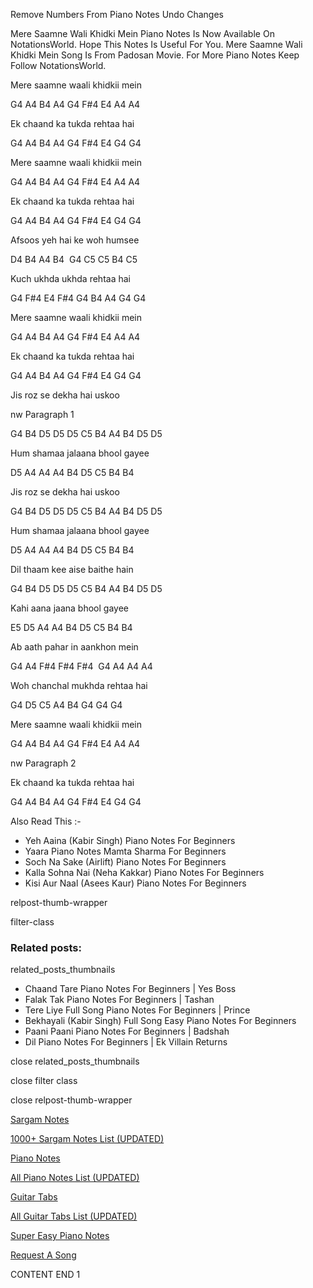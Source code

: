 
Remove Numbers From Piano Notes
Undo Changes

Mere Saamne Wali Khidki Mein Piano Notes Is Now Available On NotationsWorld. Hope This Notes Is Useful For You. Mere Saamne Wali Khidki Mein Song Is From Padosan Movie. For More Piano Notes Keep Follow NotationsWorld.

Mere saamne waali khidkii mein

G4 A4 B4 A4 G4 F#4 E4 A4 A4

Ek chaand ka tukda rehtaa hai

G4 A4 B4 A4 G4 F#4 E4 G4 G4

Mere saamne waali khidkii mein

G4 A4 B4 A4 G4 F#4 E4 A4 A4

Ek chaand ka tukda rehtaa hai

G4 A4 B4 A4 G4 F#4 E4 G4 G4

Afsoos yeh hai ke woh humsee

D4 B4 A4 B4  G4 C5 C5 B4 C5

Kuch ukhda ukhda rehtaa hai

G4 F#4 E4 F#4 G4 B4 A4 G4 G4

Mere saamne waali khidkii mein

G4 A4 B4 A4 G4 F#4 E4 A4 A4

Ek chaand ka tukda rehtaa hai

G4 A4 B4 A4 G4 F#4 E4 G4 G4

Jis roz se dekha hai uskoo

nw Paragraph 1

G4 B4 D5 D5 D5 C5 B4 A4 B4 D5 D5

Hum shamaa jalaana bhool gayee

D5 A4 A4 A4 B4 D5 C5 B4 B4

Jis roz se dekha hai uskoo

G4 B4 D5 D5 D5 C5 B4 A4 B4 D5 D5

Hum shamaa jalaana bhool gayee

D5 A4 A4 A4 B4 D5 C5 B4 B4

Dil thaam kee aise baithe hain

G4 B4 D5 D5 D5 C5 B4 A4 B4 D5 D5

Kahi aana jaana bhool gayee

E5 D5 A4 A4 B4 D5 C5 B4 B4

Ab aath pahar in aankhon mein

G4 A4 F#4 F#4 F#4  G4 A4 A4 A4

Woh chanchal mukhda rehtaa hai

G4 D5 C5 A4 B4 G4 G4 G4

Mere saamne waali khidkii mein

G4 A4 B4 A4 G4 F#4 E4 A4 A4

nw Paragraph 2

Ek chaand ka tukda rehtaa hai

G4 A4 B4 A4 G4 F#4 E4 G4 G4

Also Read This :-

* Yeh Aaina (Kabir Singh) Piano Notes For Beginners
* Yaara Piano Notes Mamta Sharma For Beginners
* Soch Na Sake (Airlift) Piano Notes For Beginners
* Kalla Sohna Nai (Neha Kakkar) Piano Notes For Beginners
* Kisi Aur Naal (Asees Kaur) Piano Notes For Beginners

relpost-thumb-wrapper

filter-class

### Related posts:

related_posts_thumbnails

* Chaand Tare Piano Notes For Beginners | Yes Boss
* Falak Tak Piano Notes For Beginners | Tashan
* Tere Liye Full Song Piano Notes For Beginners | Prince
* Bekhayali (Kabir Singh) Full Song Easy Piano Notes For Beginners
* Paani Paani Piano Notes For Beginners | Badshah
* Dil Piano Notes For Beginners | Ek Villain Returns

close related_posts_thumbnails

close filter class

close relpost-thumb-wrapper

[Sargam Notes](https://www.notationsworld.com/sargam-notes.html)

[1000+ Sargam Notes List (UPDATED)](https://www.notationsworld.com/all-songs-list-sargam-notes.html)

[Piano Notes](https://www.notationsworld.com/piano-notes.html)

[All Piano Notes List (UPDATED)](https://www.notationsworld.com/all-songs-list-piano-notes.html)

[Guitar Tabs](https://www.notationsworld.com/guitar-tabs.html)

[All Guitar Tabs List (UPDATED)](https://www.notationsworld.com/all-songs-list-guitar-tabs.html)

[Super Easy Piano Notes](https://studywall.in/)

[Request A Song](https://www.notationsworld.com/request-a-song.html)

CONTENT END 1

